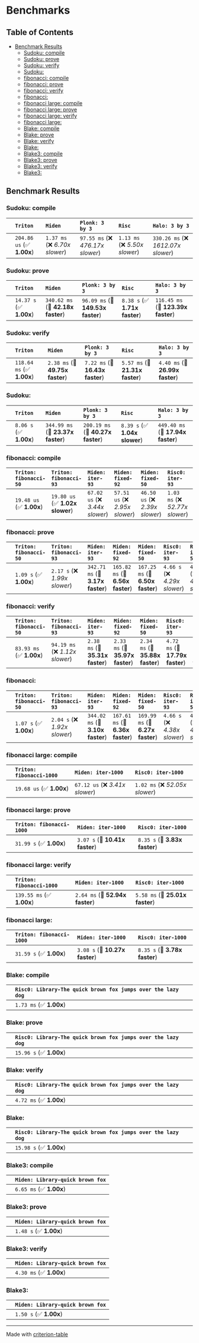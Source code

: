 # Benchmarks

## Table of Contents

- [Benchmark Results](#benchmark-results)
    - [Sudoku: compile](#sudoku:-compile)
    - [Sudoku: prove](#sudoku:-prove)
    - [Sudoku: verify](#sudoku:-verify)
    - [Sudoku:](#sudoku:)
    - [fibonacci: compile](#fibonacci:-compile)
    - [fibonacci: prove](#fibonacci:-prove)
    - [fibonacci: verify](#fibonacci:-verify)
    - [fibonacci:](#fibonacci:)
    - [fibonacci large: compile](#fibonacci-large:-compile)
    - [fibonacci large: prove](#fibonacci-large:-prove)
    - [fibonacci large: verify](#fibonacci-large:-verify)
    - [fibonacci large:](#fibonacci-large:)
    - [Blake: compile](#blake:-compile)
    - [Blake: prove](#blake:-prove)
    - [Blake: verify](#blake:-verify)
    - [Blake:](#blake:)
    - [Blake3: compile](#blake3:-compile)
    - [Blake3: prove](#blake3:-prove)
    - [Blake3: verify](#blake3:-verify)
    - [Blake3:](#blake3:)

## Benchmark Results

### Sudoku: compile

|        | `Triton`                  | `Miden`                        | `Plonk: 3 by 3`                   | `Risc`                         | `Halo: 3 by 3`                       |
|:-------|:--------------------------|:-------------------------------|:----------------------------------|:-------------------------------|:------------------------------------ |
|        | `204.86 us` (✅ **1.00x**) | `1.37 ms` (❌ *6.70x slower*)   | `97.55 ms` (❌ *476.17x slower*)   | `1.13 ms` (❌ *5.50x slower*)   | `330.26 ms` (❌ *1612.07x slower*)    |

### Sudoku: prove

|        | `Triton`                | `Miden`                           | `Plonk: 3 by 3`                   | `Risc`                        | `Halo: 3 by 3`                      |
|:-------|:------------------------|:----------------------------------|:----------------------------------|:------------------------------|:----------------------------------- |
|        | `14.37 s` (✅ **1.00x**) | `340.62 ms` (🚀 **42.18x faster**) | `96.09 ms` (🚀 **149.53x faster**) | `8.38 s` (✅ **1.71x faster**) | `116.45 ms` (🚀 **123.39x faster**)  |

### Sudoku: verify

|        | `Triton`                  | `Miden`                         | `Plonk: 3 by 3`                 | `Risc`                          | `Halo: 3 by 3`                   |
|:-------|:--------------------------|:--------------------------------|:--------------------------------|:--------------------------------|:-------------------------------- |
|        | `118.64 ms` (✅ **1.00x**) | `2.38 ms` (🚀 **49.75x faster**) | `7.22 ms` (🚀 **16.43x faster**) | `5.57 ms` (🚀 **21.31x faster**) | `4.40 ms` (🚀 **26.99x faster**)  |

### Sudoku:

|        | `Triton`               | `Miden`                           | `Plonk: 3 by 3`                   | `Risc`                        | `Halo: 3 by 3`                     |
|:-------|:-----------------------|:----------------------------------|:----------------------------------|:------------------------------|:---------------------------------- |
|        | `8.06 s` (✅ **1.00x**) | `344.99 ms` (🚀 **23.37x faster**) | `200.19 ms` (🚀 **40.27x faster**) | `8.39 s` (✅ **1.04x slower**) | `449.40 ms` (🚀 **17.94x faster**)  |

### fibonacci: compile

|        | `Triton: fibonacci-50`          | `Triton: fibonacci-93`          | `Miden: iter-93`                | `Miden: fixed-92`               | `Miden: fixed-50`               | `Risc0: iter-93`                | `Risc0: iter-50`                | `Risc0: fixed-50`               | `Risc0: fixed-92`                |
|:-------|:--------------------------------|:--------------------------------|:--------------------------------|:--------------------------------|:--------------------------------|:--------------------------------|:--------------------------------|:--------------------------------|:-------------------------------- |
|        | `19.48 us` (✅ **1.00x**)        | `19.80 us` (✅ **1.02x slower**) | `67.02 us` (❌ *3.44x slower*)   | `57.51 us` (❌ *2.95x slower*)   | `46.50 us` (❌ *2.39x slower*)   | `1.03 ms` (❌ *52.77x slower*)   | `1.03 ms` (❌ *52.84x slower*)   | `1.05 ms` (❌ *53.80x slower*)   | `1.06 ms` (❌ *54.58x slower*)    |

### fibonacci: prove

|        | `Triton: fibonacci-50`          | `Triton: fibonacci-93`          | `Miden: iter-93`                 | `Miden: fixed-92`                | `Miden: fixed-50`                | `Risc0: iter-93`              | `Risc0: iter-50`              | `Risc0: fixed-50`             | `Risc0: fixed-92`              |
|:-------|:--------------------------------|:--------------------------------|:---------------------------------|:---------------------------------|:---------------------------------|:------------------------------|:------------------------------|:------------------------------|:------------------------------ |
|        | `1.09 s` (✅ **1.00x**)          | `2.17 s` (❌ *1.99x slower*)     | `342.71 ms` (🚀 **3.17x faster**) | `165.82 ms` (🚀 **6.56x faster**) | `167.25 ms` (🚀 **6.50x faster**) | `4.66 s` (❌ *4.29x slower*)   | `4.66 s` (❌ *4.29x slower*)   | `4.66 s` (❌ *4.29x slower*)   | `4.67 s` (❌ *4.29x slower*)    |

### fibonacci: verify

|        | `Triton: fibonacci-50`          | `Triton: fibonacci-93`          | `Miden: iter-93`                | `Miden: fixed-92`               | `Miden: fixed-50`               | `Risc0: iter-93`                | `Risc0: iter-50`                | `Risc0: fixed-50`               | `Risc0: fixed-92`                |
|:-------|:--------------------------------|:--------------------------------|:--------------------------------|:--------------------------------|:--------------------------------|:--------------------------------|:--------------------------------|:--------------------------------|:-------------------------------- |
|        | `83.93 ms` (✅ **1.00x**)        | `94.19 ms` (❌ *1.12x slower*)   | `2.38 ms` (🚀 **35.31x faster**) | `2.33 ms` (🚀 **35.97x faster**) | `2.34 ms` (🚀 **35.88x faster**) | `4.72 ms` (🚀 **17.79x faster**) | `4.72 ms` (🚀 **17.78x faster**) | `4.72 ms` (🚀 **17.80x faster**) | `4.71 ms` (🚀 **17.81x faster**)  |

### fibonacci:

|        | `Triton: fibonacci-50`          | `Triton: fibonacci-93`          | `Miden: iter-93`                 | `Miden: fixed-92`                | `Miden: fixed-50`                | `Risc0: iter-93`              | `Risc0: iter-50`              | `Risc0: fixed-50`             | `Risc0: fixed-92`              |
|:-------|:--------------------------------|:--------------------------------|:---------------------------------|:---------------------------------|:---------------------------------|:------------------------------|:------------------------------|:------------------------------|:------------------------------ |
|        | `1.07 s` (✅ **1.00x**)          | `2.04 s` (❌ *1.92x slower*)     | `344.02 ms` (🚀 **3.10x faster**) | `167.61 ms` (🚀 **6.36x faster**) | `169.99 ms` (🚀 **6.27x faster**) | `4.66 s` (❌ *4.38x slower*)   | `4.67 s` (❌ *4.38x slower*)   | `4.67 s` (❌ *4.38x slower*)   | `4.67 s` (❌ *4.38x slower*)    |

### fibonacci large: compile

|        | `Triton: fibonacci-1000`          | `Miden: iter-1000`              | `Risc0: iter-1000`               |
|:-------|:----------------------------------|:--------------------------------|:-------------------------------- |
|        | `19.68 us` (✅ **1.00x**)          | `67.12 us` (❌ *3.41x slower*)   | `1.02 ms` (❌ *52.05x slower*)    |

### fibonacci large: prove

|        | `Triton: fibonacci-1000`          | `Miden: iter-1000`             | `Risc0: iter-1000`             |
|:-------|:----------------------------------|:-------------------------------|:------------------------------ |
|        | `31.99 s` (✅ **1.00x**)           | `3.07 s` (🚀 **10.41x faster**) | `8.35 s` (🚀 **3.83x faster**)  |

### fibonacci large: verify

|        | `Triton: fibonacci-1000`          | `Miden: iter-1000`              | `Risc0: iter-1000`               |
|:-------|:----------------------------------|:--------------------------------|:-------------------------------- |
|        | `139.55 ms` (✅ **1.00x**)         | `2.64 ms` (🚀 **52.94x faster**) | `5.58 ms` (🚀 **25.01x faster**)  |

### fibonacci large:

|        | `Triton: fibonacci-1000`          | `Miden: iter-1000`             | `Risc0: iter-1000`             |
|:-------|:----------------------------------|:-------------------------------|:------------------------------ |
|        | `31.59 s` (✅ **1.00x**)           | `3.08 s` (🚀 **10.27x faster**) | `8.35 s` (🚀 **3.78x faster**)  |

### Blake: compile

|        | `Risc0: Library-The quick brown fox jumps over the lazy dog`           |
|:-------|:---------------------------------------------------------------------- |
|        | `1.73 ms` (✅ **1.00x**)                                                |

### Blake: prove

|        | `Risc0: Library-The quick brown fox jumps over the lazy dog`           |
|:-------|:---------------------------------------------------------------------- |
|        | `15.96 s` (✅ **1.00x**)                                                |

### Blake: verify

|        | `Risc0: Library-The quick brown fox jumps over the lazy dog`           |
|:-------|:---------------------------------------------------------------------- |
|        | `4.72 ms` (✅ **1.00x**)                                                |

### Blake:

|        | `Risc0: Library-The quick brown fox jumps over the lazy dog`           |
|:-------|:---------------------------------------------------------------------- |
|        | `15.98 s` (✅ **1.00x**)                                                |

### Blake3: compile

|        | `Miden: Library-quick brown fox`           |
|:-------|:------------------------------------------ |
|        | `6.65 ms` (✅ **1.00x**)                    |

### Blake3: prove

|        | `Miden: Library-quick brown fox`           |
|:-------|:------------------------------------------ |
|        | `1.48 s` (✅ **1.00x**)                     |

### Blake3: verify

|        | `Miden: Library-quick brown fox`           |
|:-------|:------------------------------------------ |
|        | `4.30 ms` (✅ **1.00x**)                    |

### Blake3:

|        | `Miden: Library-quick brown fox`           |
|:-------|:------------------------------------------ |
|        | `1.50 s` (✅ **1.00x**)                     |

---
Made with [criterion-table](https://github.com/nu11ptr/criterion-table)

